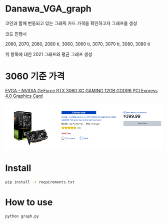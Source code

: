 # Danawa_VGA_graph

코인과 함께 변동되고 있는 그래픽 카드 가격을 확인하고자 그래프를 생성

코드 진행시 

2060, 2070, 2080, 2080 ti, 3060, 3060 ti, 3070, 3070 ti, 3080, 3080 ti

위 항목에 대한 2021 그래프와 평균 그래프 생성


# 3060 기준 가격

[EVGA - NVIDIA GeForce RTX 3060 XC GAMING 12GB GDDR6 PCI Express 4.0 Graphics Card](https://www.bestbuy.com/site/searchpage.jsp?id=pcat17071&st=rtx+3060)

![EVGA - NVIDIA GeForce RTX 3060 XC GAMING 12GB GDDR6 PCI Express 4.0 Graphics Card](/graph/2021-06-12_RTX_3060_12GB.png)

# Install

```bash
pip install -r requirements.txt
```

# How to use
```bash
python graph.py
```